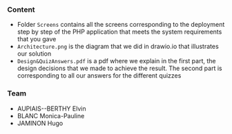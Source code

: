 ### Content

- Folder `Screens` contains all the screens corresponding to the deployment step by step of the PHP application that meets the system requirements that you gave
- `Architecture.png` is the diagram that we did in drawio.io that illustrates our solution
- `Design&QuizAnswers.pdf` is a pdf where we explain in the first part, the design decisions that we made to achieve the result. The second part is corresponding to all our answers for the different quizzes


### Team
- AUPIAIS--BERTHY Elvin
- BLANC Monica-Pauline
- JAMINON Hugo